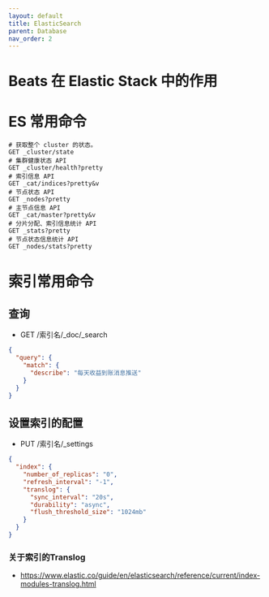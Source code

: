 ```yaml
---
layout: default
title: ElasticSearch
parent: Database
nav_order: 2
---
```


# Beats 在 Elastic Stack 中的作用

# ES 常用命令

```shell
# 获取整个 cluster 的状态。
GET _cluster/state
# 集群健康状态 API
GET _cluster/health?pretty
# 索引信息 API
GET _cat/indices?pretty&v
# 节点状态 API
GET _nodes?pretty
# 主节点信息 API
GET _cat/master?pretty&v
# 分片分配、索引信息统计 API
GET _stats?pretty
# 节点状态信息统计 API
GET _nodes/stats?pretty

```

# 索引常用命令


##  查询
- GET /索引名/_doc/_search
```json
{
  "query": {
    "match": {
      "describe": "每天收益到账消息推送"
    }
  }
}
```

## 设置索引的配置
- PUT /索引名/_settings
```json
{
  "index": {
    "number_of_replicas": "0",
    "refresh_interval": "-1",
    "translog": {
      "sync_interval": "20s",
      "durability": "async",
      "flush_threshold_size": "1024mb"
    }
  }
}

```
### 关于索引的Translog
- https://www.elastic.co/guide/en/elasticsearch/reference/current/index-modules-translog.html